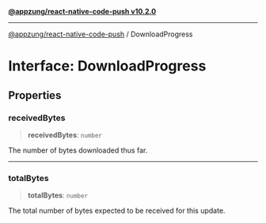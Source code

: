 [**@appzung/react-native-code-push v10.2.0**](../README.md)

---

[@appzung/react-native-code-push](../README.md) / DownloadProgress

# Interface: DownloadProgress

## Properties

### receivedBytes

> **receivedBytes**: `number`

The number of bytes downloaded thus far.

---

### totalBytes

> **totalBytes**: `number`

The total number of bytes expected to be received for this update.
